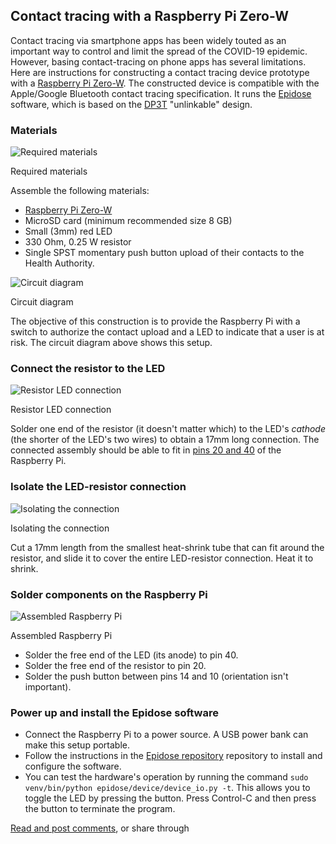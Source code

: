 Contact tracing with a Raspberry Pi Zero-W
------------------------------------------

[](https://twitter.com/CoolSWEng)

[](https://www.facebook.com/diomidis.spinellis)[](https://github.com/dspinellis/)[](https://www.youtube.com/user/dspinellis/)[](https://www.linkedin.com/in/dspinellis)

Contact tracing via smartphone apps has been widely touted as an important way to control and limit the spread of the COVID-19 epidemic. However, basing contact-tracing on phone apps has several limitations. Here are instructions for constructing a contact tracing device prototype with a [Raspberry Pi Zero-W](https://www.raspberrypi.org/products/raspberry-pi-zero-w/). The constructed device is compatible with the Apple/Google Bluetooth contact tracing specification. It runs the [Epidose](https://github.com/dspinellis/epidose) software, which is based on the [DP3T](https://github.com/DP-3T/documents) "unlinkable" design.

### Materials

![Required materials](https://www.spinellis.gr/blog/20200520/materials.jpg)

Required materials

Assemble the following materials:

-   [Raspberry Pi Zero-W](https://www.raspberrypi.org/products/raspberry-pi-zero-w/)
-   MicroSD card (minimum recommended size 8 GB)
-   Small (3mm) red LED
-   330 Ohm, 0.25 W resistor
-   Single SPST momentary push button upload of their contacts to the Health Authority.

![Circuit diagram](https://www.spinellis.gr/blog/20200520/circuit.png)

Circuit diagram

The objective of this construction is to provide the Raspberry Pi with a switch to authorize the contact upload and a LED to indicate that a user is at risk. The circuit diagram above shows this setup.

### Connect the resistor to the LED

![Resistor LED connection](https://www.spinellis.gr/blog/20200520/solder.jpg)

Resistor LED connection

Solder one end of the resistor (it doesn't matter which) to the LED's *cathode* (the shorter of the LED's two wires) to obtain a 17mm long connection. The connected assembly should be able to fit in [pins 20 and 40](https://pinout.xyz/#) of the Raspberry Pi.

### Isolate the LED-resistor connection

![Isolating the connection](https://www.spinellis.gr/blog/20200520/isolate.jpg)

Isolating the connection

Cut a 17mm length from the smallest heat-shrink tube that can fit around the resistor, and slide it to cover the entire LED-resistor connection. Heat it to shrink.

### Solder components on the Raspberry Pi

![Assembled Raspberry Pi](https://www.spinellis.gr/blog/20200520/final.jpg)

Assembled Raspberry Pi

-   Solder the free end of the LED (its anode) to pin 40.
-   Solder the free end of the resistor to pin 20.
-   Solder the push button between pins 14 and 10 (orientation isn't important).

### Power up and install the Epidose software

-   Connect the Raspberry Pi to a power source. A USB power bank can make this setup portable.
-   Follow the instructions in the [Epidose repository](https://github.com/dspinellis/epidose) repository to install and configure the software.
-   You can test the hardware's operation by running the command `sudo venv/bin/python epidose/device/device_io.py -t`. This allows you to toggle the LED by pressing the button. Press Control-C and then press the button to terminate the program.

[Read and post comments](https://www.spinellis.gr/cgi-bin/comment.pl?date=20200520#comments), or share through
